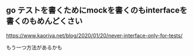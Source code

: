 ## go テストを書くためにmockを書くのもinterfaceを書くのもめんどくさい

https://www.kaoriya.net/blog/2020/01/20/never-interface-only-for-tests/

もう一つ方法があるかも


